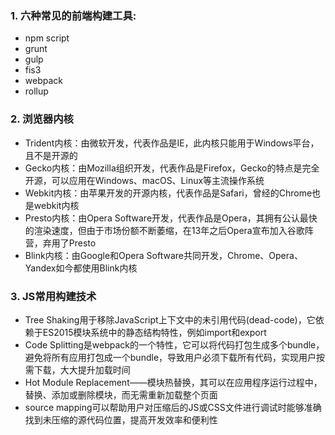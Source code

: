 ### 1. 六种常见的前端构建工具: 
+ npm script
+ grunt
+ gulp
+ fis3
+ webpack
+ rollup

### 2. 浏览器内核
+ Trident内核：由微软开发，代表作品是IE，此内核只能用于Windows平台，且不是开源的
+ Gecko内核：由Mozilla组织开发，代表作品是Firefox，Gecko的特点是完全开源，可以应用在Windows、macOS、Linux等主流操作系统
+ Webkit内核：由苹果开发的开源内核，代表作品是Safari，曾经的Chrome也是webkit内核
+ Presto内核：由Opera Software开发，代表作品是Opera，其拥有公认最快的渲染速度，但由于市场份额不断萎缩，在13年之后Opera宣布加入谷歌阵营，弃用了Presto
+ Blink内核：由Google和Opera Software共同开发，Chrome、Opera、Yandex如今都使用Blink内核

### 3. JS常用构建技术
+ Tree Shaking用于移除JavaScript上下文中的未引用代码(dead-code)，它依赖于ES2015模块系统中的静态结构特性，例如import和export
+ Code Splitting是webpack的一个特性，它可以将代码打包生成多个bundle，避免将所有应用打包成一个bundle，导致用户必须下载所有代码，实现用户按需下载，大大提升加载时间
+ Hot Module Replacement——模块热替换，其可以在应用程序运行过程中，替换、添加或删除模块，而无需重新加载整个页面
+ source mapping可以帮助用户对压缩后的JS或CSS文件进行调试时能够准确找到未压缩的源代码位置，提高开发效率和便利性







